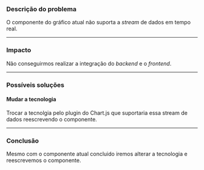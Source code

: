 ### Descrição do problema

O componente do gráfico atual não suporta a *stream* de dados em tempo real.

___

### Impacto

Não conseguirmos realizar a integração do *backend* e o *frontend*.

___
### Possíveis soluções

#### Mudar a tecnologia

Trocar a tecnolgia pelo plugin do Chart.js que suportaria essa stream de dados reescrevendo o componente.

___
### Conclusão

Mesmo com o componente atual concluido iremos alterar a tecnologia e reescrevemos o componente.
